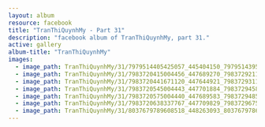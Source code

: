 ```yaml
---
layout: album
resource: facebook
title: "TranThiQuynhMy - Part 31"
description: "facebook album of TranThiQuynhMy, part 31."
active: gallery
album-title: "TranThiQuynhMy"
images:
  - image_path: TranThiQuynhMy/31/7979514405425057_445404150_7979514395425058_6982755335040003517_n.jpg
  - image_path: TranThiQuynhMy/31/7983720415004456_447689270_7983729211670243_1212411865991843592_n.jpg
  - image_path: TranThiQuynhMy/31/7983720441671120_447644921_7983729311670233_2246577188940127010_n.jpg
  - image_path: TranThiQuynhMy/31/7983720545004443_447701884_7983729458336885_3269533230741733355_n.jpg
  - image_path: TranThiQuynhMy/31/7983720575004440_447689583_7983729485003549_4631610245199209616_n.jpg
  - image_path: TranThiQuynhMy/31/7983720638337767_447709829_7983729675003530_6914498258276777105_n.jpg
  - image_path: TranThiQuynhMy/31/8037679789608518_448263093_8037679786275185_4838788949303584156_n.jpg
---
```

